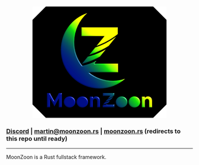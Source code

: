 <p align="center">
  <img src="branding/MoonZoon_logo_readme.png" height="300" title="MoonZoon logo">
</p>

### [Discord](https://discord.gg/eGduTxK2Es) | [martin@moonzoon.rs](mailto:martin@moonzoon.rs) | [moonzoon.rs](http://moonzoon.rs) (redirects to this repo until ready)

---

MoonZoon is a Rust fullstack framework.
